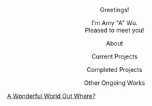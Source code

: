  <p align="center"> Greetings!</h1>
 <p align="center"> I'm Amy "A" Wu. <br> Pleased to meet you!</br> </p>
 <p align="center"> About </p>
 <p align="center"> Current Projects </p>
 <p align="center"> Completed Projects </p>
 <p align="center"> Other Ongoing Works </p>
<a href=""> A Wonderful World Out Where? </a>

